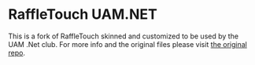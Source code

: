 # RaffleTouch UAM.NET

This is a fork of RaffleTouch skinned and customized to be used by the UAM .Net club. For more info and the original files please visit [the original repo](https://github.com/arcadiogarcia/RaffleTouch).

